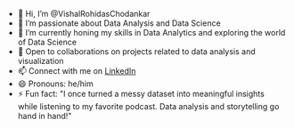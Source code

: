 - 👋 Hi, I’m @VishalRohidasChodankar
- 👀 I’m passionate about Data Analysis and Data Science
- 🌱 I’m currently honing my skills in Data Analytics and exploring the world of Data Science
- 💞️ Open to collaborations on projects related to data analysis and visualization
- 📫 Connect with me on [LinkedIn](https://www.linkedin.com/in/vishal-chodankar-69742315a/)
- 😄 Pronouns: he/him
- ⚡ Fun fact: "I once turned a messy dataset into meaningful insights while listening to my favorite podcast. Data analysis and storytelling go hand in hand!"

<!---
VishalRohidasChodankar/VishalRohidasChodankar is a ✨ special ✨ repository because its `README.md` (this file) appears on your GitHub profile.
You can click the Preview link to take a look at your changes.
--->
